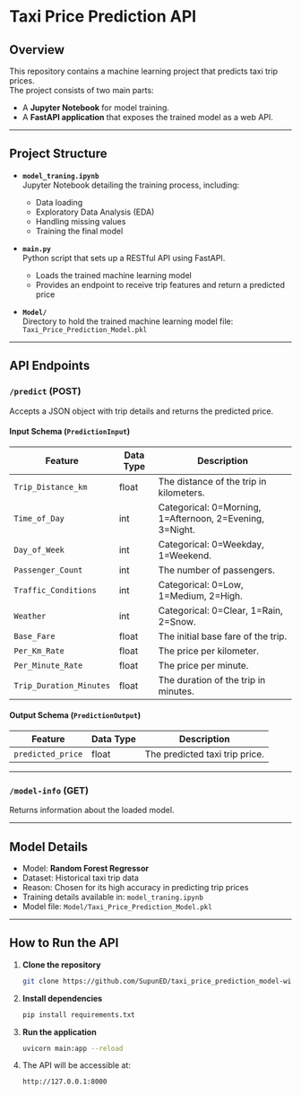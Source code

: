 # Taxi Price Prediction API

## Overview
This repository contains a machine learning project that predicts taxi trip prices.  
The project consists of two main parts:
- A **Jupyter Notebook** for model training.
- A **FastAPI application** that exposes the trained model as a web API.

---

## Project Structure
- **`model_traning.ipynb`**  
  Jupyter Notebook detailing the training process, including:
  - Data loading
  - Exploratory Data Analysis (EDA)
  - Handling missing values
  - Training the final model

- **`main.py`**  
  Python script that sets up a RESTful API using FastAPI.  
  - Loads the trained machine learning model  
  - Provides an endpoint to receive trip features and return a predicted price  

- **`Model/`**  
  Directory to hold the trained machine learning model file:  
  `Taxi_Price_Prediction_Model.pkl`

---

## API Endpoints

### **`/predict`** (POST)
Accepts a JSON object with trip details and returns the predicted price.  

#### Input Schema (`PredictionInput`)
| Feature               | Data Type | Description |
|------------------------|-----------|-------------|
| `Trip_Distance_km`     | float     | The distance of the trip in kilometers. |
| `Time_of_Day`          | int       | Categorical: 0=Morning, 1=Afternoon, 2=Evening, 3=Night. |
| `Day_of_Week`          | int       | Categorical: 0=Weekday, 1=Weekend. |
| `Passenger_Count`      | int       | The number of passengers. |
| `Traffic_Conditions`   | int       | Categorical: 0=Low, 1=Medium, 2=High. |
| `Weather`              | int       | Categorical: 0=Clear, 1=Rain, 2=Snow. |
| `Base_Fare`            | float     | The initial base fare of the trip. |
| `Per_Km_Rate`          | float     | The price per kilometer. |
| `Per_Minute_Rate`      | float     | The price per minute. |
| `Trip_Duration_Minutes`| float     | The duration of the trip in minutes. |

#### Output Schema (`PredictionOutput`)
| Feature           | Data Type | Description |
|--------------------|-----------|-------------|
| `predicted_price` | float     | The predicted taxi trip price. |

---

### **`/model-info`** (GET)
Returns information about the loaded model.

---

## Model Details
- Model: **Random Forest Regressor**
- Dataset: Historical taxi trip data
- Reason: Chosen for its high accuracy in predicting trip prices  
- Training details available in: `model_traning.ipynb`
- Model file: `Model/Taxi_Price_Prediction_Model.pkl`

---

## How to Run the API

1. **Clone the repository**
   ```bash
   git clone https://github.com/SupunED/taxi_price_prediction_model-with-FastAPI.git
   ```
2. **Install dependencies**
   ```bash
   pip install requirements.txt
   ```
3. **Run the application**
   ```bash
   uvicorn main:app --reload
   ```
4. The API will be accessible at:
   ```
   http://127.0.0.1:8000
   ```
